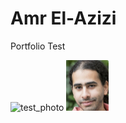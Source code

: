 # Amr El-Azizi

Portfolio Test

<img width="68" alt="test_photo" src="https://github.com/user-attachments/assets/bfec5b52-9774-4e28-a98b-35a53ecd96fd">

<img width="68" alt="test_photo" src="https://github.com/amrelazizi/amrelazizi.github.io/blob/main/test_photo.png">
